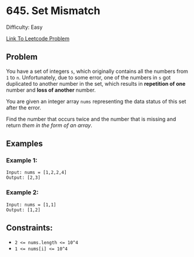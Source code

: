 # 645. Set Mismatch
Difficulty: Easy

[Link To Leetcode Problem](https://leetcode.com/problems/set-mismatch/)

## Problem
You have a set of integers `s`, which originally contains all the numbers from `1` to `n`. Unfortunately, due to some error, one of the numbers in `s` got duplicated to another number in the set, which results in **repetition of one** number and **loss of another** number.

You are given an integer array `nums` representing the data status of this set after the error.

Find the number that occurs twice and the number that is missing and return *them in the form of an array*.

## Examples
### Example 1:
```
Input: nums = [1,2,2,4]
Output: [2,3]
```
### Example 2:
```
Input: nums = [1,1]
Output: [1,2]
```

## Constraints:
- `2 <= nums.length <= 10^4`
- `1 <= nums[i] <= 10^4`